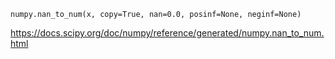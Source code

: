     numpy.nan_to_num(x, copy=True, nan=0.0, posinf=None, neginf=None)

https://docs.scipy.org/doc/numpy/reference/generated/numpy.nan_to_num.html
